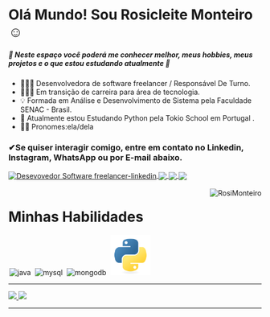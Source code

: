 # Olá Mundo! Sou Rosicleite Monteiro ☺️

##### 🌷 Neste espaço você poderá me conhecer melhor, meus hobbies, meus projetos e o que estou estudando atualmente 📖

- 👩🏽‍💻 Desenvolvedora de software freelancer / Responsável De Turno.
- 👩🏻‍💻 Em transição de carreira para área de tecnologia.
- 💡 Formada em Análise e Desenvolvimento de Sistema pela Faculdade SENAC - Brasil.
- 🌱 Atualmente estou Estudando Python pela Tokio School em Portugal .
- 💁‍♀️ Pronomes:ela/dela

### ✔Se quiser interagir comigo, entre em contato no Linkedin, Instagram, WhatsApp ou por E-mail abaixo.

<a href="https://www.linkedin.com/in/rosicleite-monteiro-b94b2932/" target="_blank">
  <img align="center" alt="Desevovedor Software freelancer-linkedin" width="90" src="https://img.shields.io/badge/-LinkedIn-%230077B5?style=for-the-badge&logo=linkedin&logoColor=white" style="max-width:100%;">
</a>
<a href="https://www.instagram.com/rosicleitemonteiro/" target="_blank">
  <img  align="center"  src="https://img.shields.io/badge/-Instagram-%23E4405F?style=for-the-badge&logo=instagram&logoColor=white" width='95' style="max-width:100%;"/>
</a>
<a href="https://api.whatsapp.com/send?phone=351926398870&text=Ol%C3%A1%20eu%20vim%20do%20seu%20Github" target="_blank" >
  <img  align="center" src="https://img.shields.io/badge/WhatsApp-25D366?style=for-the-badge&logo=whatsapp&logoColor=white" width='90' style="max-width:100%;"/> 
</a>
<a href="mailto:info@example.com?&subject=&cc=&bcc=&body=rosicleitemonteiro27@gmail.com%0AOl%C3%A1%20eu%20vim%20do%20seu%20GitHub" target="_blank" >
  <img  align="center" src="https://img.shields.io/badge/-Gmail-%23333?style=for-the-badge&logo=gmail&logoColor=red" width='80' style="max-width:100%;"/> 
</a>
</div>
<div style="display: inline_block"><br>
  <img align="right" alt="RosiMonteiro" src="https://cdn.discordapp.com/attachments/795358919417397249/825430589581688872/hi.gif">
</div>


 

# Minhas Habilidades

<img src="https://cdn.jsdelivr.net/gh/devicons/devicon/icons/java/java-original.svg" alt="java" widtf="80" height="80" style="max-width:100%;margin: 0 2px;"></img>
<img src="https://cdn.jsdelivr.net/gh/devicons/devicon/icons/mysql/mysql-original-wordmark.svg" alt="mysql" widtf="80" height="80" style="max-width:100%;margin: 0 2px;"/></img>
<img src="https://cdn.jsdelivr.net/gh/devicons/devicon/icons/mongodb/mongodb-original.svg" alt="mongodb" widtf="80" height="80" style="max-width:100%;margin: 0 2px;"/></img>
<img src="https://raw.githubusercontent.com/devicons/devicon/master/icons/python/python-original.svg" alt="python" widtf="80" height="80" style="max-width:100%;margin: 0 2px;"/></img>
<hr />

 <div>
  <a href="https://github.com/RosiMonteiro">
  <img height="180em" src="https://github-readme-stats.vercel.app/api?username=RosiMonteiro&show_icons=false&theme=dracula&include_all_commits=true&count_private=false"/>
  <img height="180em" src="https://github-readme-stats.vercel.app/api/top-langs/?username=RosiMonteiro&layout=compact&langs_count=7&theme=dracula"/>
</div>

 <hr />


